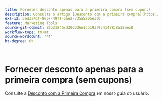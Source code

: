 ```yaml
---
title: Fornecer desconto apenas para a primeira compra (sem cupons)
description: Consulte o artigo [Desconto com a primeira compra](https://docs.magento.com/m2/ee/user_guide/marketing/price-rule-discount-first-purchase.html) em nosso guia do usuário.
exl-id: 5ed377df-8057-49ff-aae2-735a5205e360
feature: Marketing Tools
source-git-commit: 83b21845cd306336e1cb193a9541478c8a38eea8
workflow-type: tm+mt
source-wordcount: '44'
ht-degree: 0%

---
```


# Fornecer desconto apenas para a primeira compra (sem cupons)

Consulte a [Desconto com a Primeira Compra](https://docs.magento.com/m2/ee/user_guide/marketing/price-rule-discount-first-purchase.html) em nosso guia do usuário.
